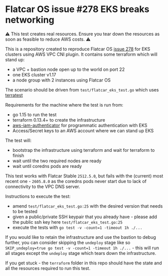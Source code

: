 # Flatcar OS issue #278 EKS breaks networking

:warning: This test creates real resources. Ensure you tear down the resources as soon as feasible to reduce AWS costs. :warning:

This is a repository created to reproduce Flatcar OS [issue 278](https://github.com/kinvolk/Flatcar/issues/278) 
for EKS clusters using AWS VPC CNI plugin.
It contains some terraform which will stand up:
- a VPC + bastion node open up to the world on port 22
- one EKS cluster v1.17 
- a node group with 2 instances using Flatcar OS  

The scenario should be driven from `test/flatcar_eks_test.go` which uses [terratest](https://github.com/gruntwork-io/terratest)

Requirements for the machine where the test is run from:
* go 1.15 to run the test
* terraform 0.13.4+ to create the infrastructure
* [aws-iam-authenticator](https://github.com/kubernetes-sigs/aws-iam-authenticator) for programmatic authentication with EKS
* Access/Secret keys to an AWS account where we can stand up EKS

The test will:
* bootstrap the infrastructure using terraform and wait for terraform to finish
* wait until the two required nodes are ready
* wait until coredns pods are ready

This test works with Flatcar Stable `2512.5.0`, but fails with the (current) most recent one - `2605.8.0` 
as the coredns pods never start due to lack of connectivity to the VPC DNS server.

Instructions to execute the test:
* amend `test/flatcar_eks_test.go:25` with the desired version that needs to be tested
* given a public/private SSH keypair that you already have - please add the public ssh key here `test/flatcar_eks_test.go:25`
* execute the tests with `go test -v -count=1 -timeout 1h ./...`

If you would like to retain the infrastructure and use the bastion to debug further, you can consider skipping the `undeploy`
stage like so `SKIP_undeploy=true go test -v -count=1 -timeout 1h ./...` - this will run all stages except the `undeploy` stage which tears down the infrastructure.

If you get stuck - the `terraform` folder in this repo should have the state and all the resources required to run this test.
